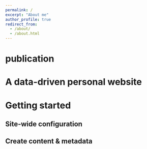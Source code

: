 ```yaml
---
permalink: /
excerpt: "About me"
author_profile: true
redirect_from: 
  - /about/
  - /about.html
---
```


publication
======

A data-driven personal website
======

Getting started
======

Site-wide configuration
------

Create content & metadata
------

